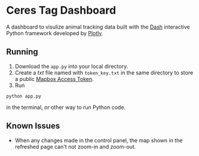 # Ceres Tag Dashboard

A dashboard to visulize animal tracking data built with the [Dash](https://plot.ly/products/dash/) interactive Python framework developed by [Plotly](https://plot.ly/).

## Running

1. Download the `app.py` into your local directory.
2. Create a *txt* file named with `token_key.txt` in the same directory to store a public [Mapbox Access Token](https://www.mapbox.com/studio).
3. Run 
```
python app.py
```
in the terminal, or other way to run Python code.

## Known Issues

- When any changes made in the control panel, the map shown in the refreshed page can't not zoom-in and zoom-out.
